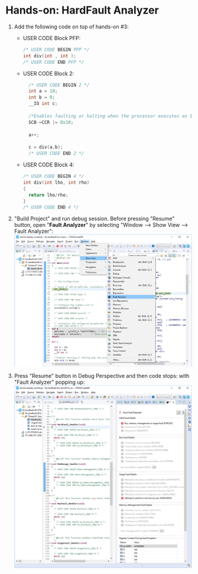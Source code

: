 # Hands-on: HardFault Analyzer

1. Add the following code on top of hands-on #3:
   
   * USER CODE Block PFP:
   
     ```c
     /* USER CODE BEGIN PFP */
     int div(int , int );
     /* USER CODE END PFP */
     ```
   
   * USER CODE Block 2:
   
     ```c
       /* USER CODE BEGIN 2 */
       int a = 10;
       int b = 0;
       __IO int c;
      
       /*Enables faulting or halting when the processor executes an SDIV or UDIV instruction with a divisor of 0*/
       SCB->CCR |= 0x10;
      
       a++;
       
       c = div(a,b);
       /* USER CODE END 2 */
     ```
   
   * USER CODE Block 4:
     
     ```c
     /* USER CODE BEGIN 4 */
     int div(int lho, int rho)
     {
       return lho/rho;
     }
     /* USER CODE END 4 */
     ```
    
     
   


2. "Build Project" and run debug session. Before pressing "Resume" button, open "**Fault Analyzer**" by selecting "Window --> Show View --> Fault Analyzer":
   ![](../../docs/imgs/hands-on/06_00.png)
   
   
   
3. Press "Resume" button in Debug Perspective and then code stops: with "Fault Analyzer" popping up:
    ![](../../docs/imgs/hands-on/06_01.png)

  




